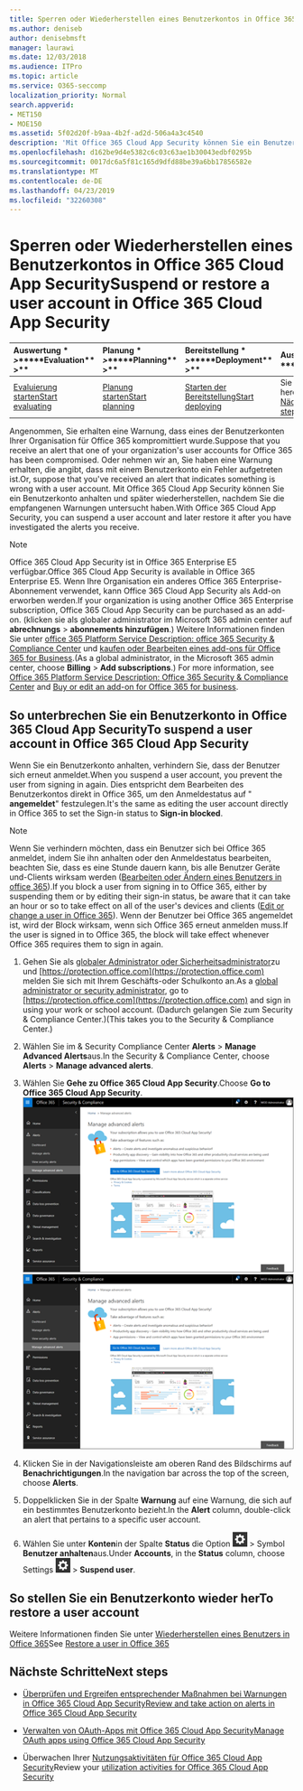 ```yaml
---
title: Sperren oder Wiederherstellen eines Benutzerkontos in Office 365 Cloud App Security
ms.author: deniseb
author: denisebmsft
manager: laurawi
ms.date: 12/03/2018
ms.audience: ITPro
ms.topic: article
ms.service: O365-seccomp
localization_priority: Normal
search.appverid:
- MET150
- MOE150
ms.assetid: 5f02d20f-b9aa-4b2f-ad2d-506a4a3c4540
description: 'Mit Office 365 Cloud App Security können Sie ein Benutzerkonto anhalten oder aufheben. '
ms.openlocfilehash: d162be9d4e5382c6c03c63ae1b30043edbf0295b
ms.sourcegitcommit: 0017dc6a5f81c165d9dfd88be39a6bb17856582e
ms.translationtype: MT
ms.contentlocale: de-DE
ms.lasthandoff: 04/23/2019
ms.locfileid: "32260308"
---
```

# <a name="suspend-or-restore-a-user-account-in-office-365-cloud-app-security"></a><span data-ttu-id="e031f-103">Sperren oder Wiederherstellen eines Benutzerkontos in Office 365 Cloud App Security</span><span class="sxs-lookup"><span data-stu-id="e031f-103">Suspend or restore a user account in Office 365 Cloud App Security</span></span>

|<span data-ttu-id="e031f-104">Auswertung \* *\>*\*</span><span class="sxs-lookup"><span data-stu-id="e031f-104">\*\*\*\*Evaluation\*\* \>\*\*</span></span>|<span data-ttu-id="e031f-105">Planung \* *\>*\*</span><span class="sxs-lookup"><span data-stu-id="e031f-105">\*\*\*\*Planning\*\* \>\*\*</span></span>|<span data-ttu-id="e031f-106">Bereitstellung \* *\>*\*</span><span class="sxs-lookup"><span data-stu-id="e031f-106">\*\*\*\*Deployment\*\* \>\*\*</span></span>|<span data-ttu-id="e031f-107">Auslastung \* \* \* \*</span><span class="sxs-lookup"><span data-stu-id="e031f-107">\*\*\*\*Utilization\*\*\*\*</span></span>|
|:-----|:-----|:-----|:-----|
|[<span data-ttu-id="e031f-108">Evaluierung starten</span><span class="sxs-lookup"><span data-stu-id="e031f-108">Start evaluating</span></span>](office-365-cas-overview.md) <br/> |[<span data-ttu-id="e031f-109">Planung starten</span><span class="sxs-lookup"><span data-stu-id="e031f-109">Start planning</span></span>](get-ready-for-office-365-cas.md) <br/> |[<span data-ttu-id="e031f-110">Starten der Bereitstellung</span><span class="sxs-lookup"><span data-stu-id="e031f-110">Start deploying</span></span>](turn-on-office-365-cas.md) <br/> |<span data-ttu-id="e031f-111">Sie sind hier!</span><span class="sxs-lookup"><span data-stu-id="e031f-111">You are here!</span></span>  <br/> [<span data-ttu-id="e031f-112">Nächste Schritte</span><span class="sxs-lookup"><span data-stu-id="e031f-112">Next steps</span></span>](#next-steps)<br/> |
   
<span data-ttu-id="e031f-113">Angenommen, Sie erhalten eine Warnung, dass eines der Benutzerkonten Ihrer Organisation für Office 365 kompromittiert wurde.</span><span class="sxs-lookup"><span data-stu-id="e031f-113">Suppose that you receive an alert that one of your organization's user accounts for Office 365 has been compromised.</span></span> <span data-ttu-id="e031f-114">Oder nehmen wir an, Sie haben eine Warnung erhalten, die angibt, dass mit einem Benutzerkonto ein Fehler aufgetreten ist.</span><span class="sxs-lookup"><span data-stu-id="e031f-114">Or, suppose that you've received an alert that indicates something is wrong with a user account.</span></span> <span data-ttu-id="e031f-115">Mit Office 365 Cloud App Security können Sie ein Benutzerkonto anhalten und später wiederherstellen, nachdem Sie die empfangenen Warnungen untersucht haben.</span><span class="sxs-lookup"><span data-stu-id="e031f-115">With Office 365 Cloud App Security, you can suspend a user account and later restore it after you have investigated the alerts you receive.</span></span>
  
> [!NOTE]
> <span data-ttu-id="e031f-116">Office 365 Cloud App Security ist in Office 365 Enterprise E5 verfügbar.</span><span class="sxs-lookup"><span data-stu-id="e031f-116">Office 365 Cloud App Security is available in Office 365 Enterprise E5.</span></span> <span data-ttu-id="e031f-117">Wenn Ihre Organisation ein anderes Office 365 Enterprise-Abonnement verwendet, kann Office 365 Cloud App Security als Add-on erworben werden.</span><span class="sxs-lookup"><span data-stu-id="e031f-117">If your organization is using another Office 365 Enterprise subscription, Office 365 Cloud App Security can be purchased as an add-on.</span></span> <span data-ttu-id="e031f-118">(klicken sie als globaler administrator im Microsoft 365 admin center auf **abrechnungs** \> **abonnements hinzufügen**.) Weitere Informationen finden Sie unter [office 365 Platform Service Description: office 365 Security &amp; Compliance Center](https://technet.microsoft.com/en-us/library/dn933793.aspx) und [kaufen oder Bearbeiten eines add-ons für Office 365 for Business](https://support.office.com/article/4e7b57d6-b93b-457d-aecd-0ea58bff07a6).</span><span class="sxs-lookup"><span data-stu-id="e031f-118">(As a global administrator, in the Microsoft 365 admin center, choose **Billing** \> **Add subscriptions**.) For more information, see [Office 365 Platform Service Description: Office 365 Security &amp; Compliance Center](https://technet.microsoft.com/en-us/library/dn933793.aspx) and [Buy or edit an add-on for Office 365 for business](https://support.office.com/article/4e7b57d6-b93b-457d-aecd-0ea58bff07a6).</span></span> 
  
## <a name="to-suspend-a-user-account-in-office-365-cloud-app-security"></a><span data-ttu-id="e031f-119">So unterbrechen Sie ein Benutzerkonto in Office 365 Cloud App Security</span><span class="sxs-lookup"><span data-stu-id="e031f-119">To suspend a user account in Office 365 Cloud App Security</span></span>

<span data-ttu-id="e031f-120">Wenn Sie ein Benutzerkonto anhalten, verhindern Sie, dass der Benutzer sich erneut anmeldet.</span><span class="sxs-lookup"><span data-stu-id="e031f-120">When you suspend a user account, you prevent the user from signing in again.</span></span> <span data-ttu-id="e031f-121">Dies entspricht dem Bearbeiten des Benutzerkontos direkt in Office 365, um den Anmeldestatus auf " **angemeldet**" festzulegen.</span><span class="sxs-lookup"><span data-stu-id="e031f-121">It's the same as editing the user account directly in Office 365 to set the Sign-in status to **Sign-in blocked**.</span></span>
  
> [!NOTE]
> <span data-ttu-id="e031f-122">Wenn Sie verhindern möchten, dass ein Benutzer sich bei Office 365 anmeldet, indem Sie ihn anhalten oder den Anmeldestatus bearbeiten, beachten Sie, dass es eine Stunde dauern kann, bis alle Benutzer Geräte und-Clients wirksam werden ([Bearbeiten oder Ändern eines Benutzers in office 365](https://support.office.com/article/42BB3F17-8F9D-4182-B434-5F1C8024E614#SingleUserPreview)).</span><span class="sxs-lookup"><span data-stu-id="e031f-122">If you block a user from signing in to Office 365, either by suspending them or by editing their sign-in status, be aware that it can take an hour or so to take effect on all of the user's devices and clients ([Edit or change a user in Office 365](https://support.office.com/article/42BB3F17-8F9D-4182-B434-5F1C8024E614#SingleUserPreview)).</span></span> <span data-ttu-id="e031f-123">Wenn der Benutzer bei Office 365 angemeldet ist, wird der Block wirksam, wenn sich Office 365 erneut anmelden muss.</span><span class="sxs-lookup"><span data-stu-id="e031f-123">If the user is signed in to Office 365, the block will take effect whenever Office 365 requires them to sign in again.</span></span> 
  
1. <span data-ttu-id="e031f-124">Gehen Sie als [globaler Administrator oder Sicherheitsadministrator](permissions-in-the-security-and-compliance-center.md)zu und [https://protection.office.com](https://protection.office.com) melden Sie sich mit Ihrem Geschäfts-oder Schulkonto an.</span><span class="sxs-lookup"><span data-stu-id="e031f-124">As a [global administrator or security administrator](permissions-in-the-security-and-compliance-center.md), go to [https://protection.office.com](https://protection.office.com) and sign in using your work or school account.</span></span> <span data-ttu-id="e031f-125">(Dadurch gelangen Sie zum Security &amp; Compliance Center.)</span><span class="sxs-lookup"><span data-stu-id="e031f-125">(This takes you to the Security &amp; Compliance Center.)</span></span> 
    
2. <span data-ttu-id="e031f-126">Wählen Sie im &amp; Security Compliance Center **Alerts** \> **Manage Advanced Alerts**aus.</span><span class="sxs-lookup"><span data-stu-id="e031f-126">In the Security &amp; Compliance Center, choose **Alerts** \> **Manage advanced alerts**.</span></span>
    
3. <span data-ttu-id="e031f-127">Wählen Sie **Gehe zu Office 365 Cloud App Security**.</span><span class="sxs-lookup"><span data-stu-id="e031f-127">Choose **Go to Office 365 Cloud App Security**.</span></span><br><span data-ttu-id="e031f-128">![Wählen Sie im &amp; Security Compliance Center erweiterte Warnungen verwalten aus, um zu Office 365 Cloud App Security zu wechseln.](media/958632d4-03e3-4ade-8e22-d5509db6fca7.png)</span><span class="sxs-lookup"><span data-stu-id="e031f-128">![In the Security &amp; Compliance Center, choose Manage Advanced Alerts to go to Office 365 Cloud App Security](media/958632d4-03e3-4ade-8e22-d5509db6fca7.png)</span></span><br>
  
4. <span data-ttu-id="e031f-129">Klicken Sie in der Navigationsleiste am oberen Rand des Bildschirms auf **Benachrichtigungen**.</span><span class="sxs-lookup"><span data-stu-id="e031f-129">In the navigation bar across the top of the screen, choose **Alerts**.</span></span>
    
5. <span data-ttu-id="e031f-130">Doppelklicken Sie in der Spalte **Warnung** auf eine Warnung, die sich auf ein bestimmtes Benutzerkonto bezieht.</span><span class="sxs-lookup"><span data-stu-id="e031f-130">In the **Alert** column, double-click an alert that pertains to a specific user account.</span></span> 
    
6. <span data-ttu-id="e031f-131">Wählen Sie unter **Konten**in der Spalte **Status** die Option ![Einstellungs Einstellungen](media/e01b75cc-b28f-4b83-8f86-b1b13dc27ab2.png) \> Symbol **Benutzer anhalten**aus.</span><span class="sxs-lookup"><span data-stu-id="e031f-131">Under **Accounts**, in the **Status** column, choose Settings ![settings icon](media/e01b75cc-b28f-4b83-8f86-b1b13dc27ab2.png) \> **Suspend user**.</span></span>
    
## <a name="to-restore-a-user-account"></a><span data-ttu-id="e031f-132">So stellen Sie ein Benutzerkonto wieder her</span><span class="sxs-lookup"><span data-stu-id="e031f-132">To restore a user account</span></span>

<span data-ttu-id="e031f-133">Weitere Informationen finden Sie unter [Wiederherstellen eines Benutzers in Office 365](https://support.office.com/article/2c261e42-5dd1-48b0-845f-2a016d29cfc1)</span><span class="sxs-lookup"><span data-stu-id="e031f-133">See [Restore a user in Office 365](https://support.office.com/article/2c261e42-5dd1-48b0-845f-2a016d29cfc1)</span></span>
  
## <a name="next-steps"></a><span data-ttu-id="e031f-134">Nächste Schritte</span><span class="sxs-lookup"><span data-stu-id="e031f-134">Next steps</span></span>

- [<span data-ttu-id="e031f-135">Überprüfen und Ergreifen entsprechender Maßnahmen bei Warnungen in Office 365 Cloud App Security</span><span class="sxs-lookup"><span data-stu-id="e031f-135">Review and take action on alerts in Office 365 Cloud App Security</span></span>](review-office-365-cas-alerts.md)
    
- [<span data-ttu-id="e031f-136">Verwalten von OAuth-Apps mit Office 365 Cloud App Security</span><span class="sxs-lookup"><span data-stu-id="e031f-136">Manage OAuth apps using Office 365 Cloud App Security</span></span>](manage-app-permissions-in-ocas.md)
    
- <span data-ttu-id="e031f-137">Überwachen Ihrer [Nutzungsaktivitäten für Office 365 Cloud App Security](utilization-activities-for-ocas.md)</span><span class="sxs-lookup"><span data-stu-id="e031f-137">Review your [utilization activities for Office 365 Cloud App Security](utilization-activities-for-ocas.md)</span></span>
    

